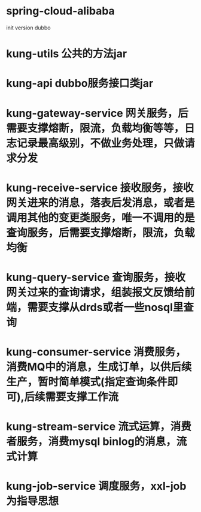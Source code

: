 # spring-cloud-alibaba
init version dubbo
# kung-utils 公共的方法jar
# kung-api dubbo服务接口类jar
# kung-gateway-service 网关服务，后需要支撑熔断，限流，负载均衡等等，日志记录最高级别，不做业务处理，只做请求分发
# kung-receive-service 接收服务，接收网关进来的消息，落表后发消息，或者是调用其他的变更类服务，唯一不调用的是查询服务，后需要支撑熔断，限流，负载均衡
# kung-query-service  查询服务，接收网关过来的查询请求，组装报文反馈给前端，需要支撑从drds或者一些nosql里查询
# kung-consumer-service 消费服务，消费MQ中的消息，生成订单，以供后续生产，暂时简单模式(指定查询条件即可),后续需要支撑工作流
# kung-stream-service 流式运算，消费者服务，消费mysql binlog的消息，流式计算
# kung-job-service 调度服务，xxl-job为指导思想
